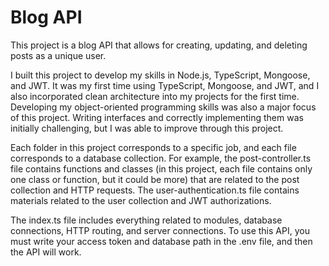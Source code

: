 # Blog API
This project is a blog API that allows for creating, updating, and deleting posts as a unique user. 

I built this project to develop my skills in Node.js, TypeScript, Mongoose, and JWT. It was my first time using TypeScript, Mongoose, and JWT, and I also incorporated clean architecture into my projects for the first time. Developing my object-oriented programming skills was also a major focus of this project. Writing interfaces and correctly implementing them was initially challenging, but I was able to improve through this project.

Each folder in this project corresponds to a specific job, and each file corresponds to a database collection. For example, the post-controller.ts file contains functions and classes (in this project, each file contains only one class or function, but it could be more) that are related to the post collection and HTTP requests. The user-authentication.ts file contains materials related to the user collection and JWT authorizations.

The index.ts file includes everything related to modules, database connections, HTTP routing, and server connections. To use this API, you must write your access token and database path in the .env file, and then the API will work.

